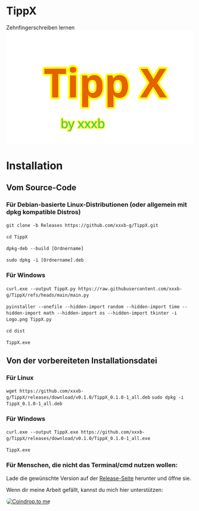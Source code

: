 # TippX
Zehnfingerschreiben lernen
![Logo](https://github.com/xxxb-g/TippX/blob/main/Logo.png)

# Installation
## Vom Source-Code
### Für Debian-basierte Linux-Distributionen (oder allgemein mit dpkg kompatible Distros)
`git clone -b Releases https://github.com/xxxb-g/TippX.git`

`cd TippX`

`dpkg-deb --build [Ordnername]`

`sudo dpkg -i [Ordnername].deb`
### Für Windows

`curl.exe --output TippX.py https://raw.githubusercontent.com/xxxb-g/TippX/refs/heads/main/main.py`

`pyinstaller --onefile --hidden-import random --hidden-import time --hidden-import math --hidden-import os --hidden-import tkinter -i Logo.png TippX.py`

`cd dist`

`TippX.exe`

## Von der vorbereiteten Installationsdatei
### Für Linux
`wget https://github.com/xxxb-g/TippX/releases/download/v0.1.0/TippX_0.1.0-1_all.deb`
`sudo dpkg -i TippX_0.1.0-1_all.deb`

### Für Windows

`curl.exe --output TippX.exe https://github.com/xxxb-g/TippX/releases/download/v0.1.0/TippX_0.1.0-1_all.exe`

`TippX.exe`

### Für Menschen, die nicht das Terminal/cmd nutzen wollen:
Lade die gewünschte Version auf  der [Release-Seite](https://github.com/xxxb-g/TippX/releases/) herunter und öffne sie.



Wenn dir meine Arbeit gefällt, kannst du mich hier unterstützen:

<a href="https://coindrop.to/TippX" target="_blank"><img src="https://coindrop.to/embed-button.png" style="border-radius: 10px; height: 57px !important;width: 229px !important;" alt="Coindrop.to me"></img></a>
